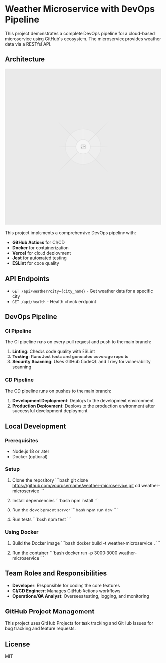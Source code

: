 # Weather Microservice with DevOps Pipeline

This project demonstrates a complete DevOps pipeline for a cloud-based microservice using GitHub's ecosystem. The microservice provides weather data via a RESTful API.

## Architecture

![Architecture Diagram](./docs/architecture.png)

This project implements a comprehensive DevOps pipeline with:

- **GitHub Actions** for CI/CD
- **Docker** for containerization
- **Vercel** for cloud deployment
- **Jest** for automated testing
- **ESLint** for code quality

## API Endpoints

- `GET /api/weather?city={city_name}` - Get weather data for a specific city
- `GET /api/health` - Health check endpoint

## DevOps Pipeline

### CI Pipeline

The CI pipeline runs on every pull request and push to the main branch:

1. **Linting**: Checks code quality with ESLint
2. **Testing**: Runs Jest tests and generates coverage reports
3. **Security Scanning**: Uses GitHub CodeQL and Trivy for vulnerability scanning

### CD Pipeline

The CD pipeline runs on pushes to the main branch:

1. **Development Deployment**: Deploys to the development environment
2. **Production Deployment**: Deploys to the production environment after successful development deployment

## Local Development

### Prerequisites

- Node.js 18 or later
- Docker (optional)

### Setup

1. Clone the repository
   \`\`\`bash
   git clone https://github.com/yourusername/weather-microservice.git
   cd weather-microservice
   \`\`\`

2. Install dependencies
   \`\`\`bash
   npm install
   \`\`\`

3. Run the development server
   \`\`\`bash
   npm run dev
   \`\`\`

4. Run tests
   \`\`\`bash
   npm test
   \`\`\`

### Using Docker

1. Build the Docker image
   \`\`\`bash
   docker build -t weather-microservice .
   \`\`\`

2. Run the container
   \`\`\`bash
   docker run -p 3000:3000 weather-microservice
   \`\`\`

## Team Roles and Responsibilities

- **Developer**: Responsible for coding the core features
- **CI/CD Engineer**: Manages GitHub Actions workflows
- **Operations/QA Analyst**: Oversees testing, logging, and monitoring

## GitHub Project Management

This project uses GitHub Projects for task tracking and GitHub Issues for bug tracking and feature requests.

## License

MIT
